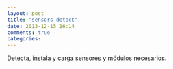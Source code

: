```yaml
---
layout: post
title: "sensors-detect"
date: 2013-12-15 16:14
comments: true
categories: 
---
```

Detecta, instala y carga sensores y módulos necesarios.

